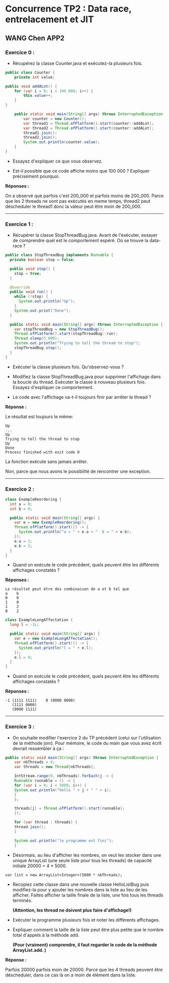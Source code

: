 # Concurrence TP2 : Data race, entrelacement et JIT
## WANG Chen APP2

### **Exercice 0 :**

* Récupérez la classe Counter.java et exécutez-la plusieurs fois.
```java
public class Counter {
    private int value;

public void addALot() {
    for (var i = 0; i < 100_000; i++) {
        this.value++;
    }
}

    public static void main(String[] args) throws InterruptedException {
        var counter = new Counter();
        var thread1 = Thread.ofPlatform().start(counter::addALot);
        var thread2 = Thread.ofPlatform().start(counter::addALot);
        thread1.join();
        thread2.join();
        System.out.println(counter.value);
    }
}
```
* Essayez d'expliquer ce que vous observez.

* Est-il possible que ce code affiche moins que 100 000 ? Expliquer précisément pourquoi.

**Réponses :**

On a observé que parfois c'est 200_000 et parfois moins de 200_000. 
Parce que les 2 threads ne sont pas exécutés en meme temps, thread2 peut
déscheduler le thread1 donc  la valeur peut être moin de 200_000.

***
### **Exercice 1 :**

* Récupérer la classe StopThreadBug.java. Avant de l'exécuter, essayer de comprendre quel est le comportement espéré.
Où se trouve la data-race ?

```java
public class StopThreadBug implements Runnable {
  private boolean stop = false;

  public void stop() {
    stop = true;
  }

  @Override
  public void run() {
    while (!stop) {
      System.out.println("Up");
    }
    System.out.print("Done");
  }

  public static void main(String[] args) throws InterruptedException {
    var stopThreadBug = new StopThreadBug();
    Thread.ofPlatform().start(stopThreadBug::run);
    Thread.sleep(5_000);
    System.out.println("Trying to tell the thread to stop");
    stopThreadBug.stop();
  }
}
```
* Exécuter la classe plusieurs fois. Qu'observez-vous ?

* Modifiez la classe StopThreadBug.java pour supprimer l'affichage dans la boucle du thread. Exécuter la classe à nouveau plusieurs fois. Essayez d'expliquer ce comportement.

* Le code avec l'affichage va-t-il toujours finir par arrêter le thread ?

**Réponse :**

Le résultat est toujours le même:
```
Up
...
Up
Trying to tell the thread to stop
Up
Done
Process finished with exit code 0
```

La fonction exécute sans jamais arrêter.

Non, parce que nous avons le possibilité de rencontrer une exception.

***

### **Exercice 2 :**
```java
class ExempleReordering {
  int a = 0;
  int b = 0;

  public static void main(String[] args) {
    var e = new ExempleReordering();
    Thread.ofPlatform().start(() -> {
      System.out.println("a = " + e.a + "  b = " + e.b);
    });
    e.a = 1;
    e.b = 2;
  }
}
```
* Quand on exécute le code précédent, quels peuvent être les différents affichages constatés ?

**Réponses :**
```
Le résultat peut être des combinaison de a et b tel que
a    b
0    0
1    0
1    2
0    2
```

```java
class ExampleLongAffectation {
  long l = -1L;

  public static void main(String[] args) {
    var e = new ExampleLongAffectation();
    Thread.ofPlatform().start(() -> {
      System.out.println("l = " + e.l);
    });
    e.l = 0;
  }
}
```
* Quand on exécute le code précédent, quels peuvent être les différents affichages constatés ?

**Réponses :**
```
-1 (1111 1111)    0 (0000 0000)
   (1111 0000)
   (0000 1111)
 ```

***

### **Exercice 3 :**
* On souhaite modifier l'exercice 2 du TP précédent (celui sur l'utilisation de la méthode join). Pour mémoire, le code du main que vous avez écrit devrait ressembler à ça :

```java
public static void main(String[] args) throws InterruptedException {
    var nbThreads = 4;
    var threads = new Thread[nbThreads];

    IntStream.range(0, nbThreads).forEach(j -> {
    Runnable runnable = () -> {
    for (var i = 0; i < 5000; i++) {
    System.out.println("hello " + j + " " + i);
    }
    };

    threads[j] = Thread.ofPlatform().start(runnable);
    });

    for (var thread : threads) {
    thread.join();
    }

    System.out.println("le programme est fini");
    }
```
* Désormais, au lieu d'afficher les nombres, on veut les stocker dans une unique ArrayList (une seule liste pour tous les threads) de capacité initiale 20000 = 4 * 5000.

```var list = new ArrayList<Integer>(5000 * nbThreads);```


* Recopiez cette classe dans une nouvelle classe HelloListBug puis modifiez-la pour y ajouter les nombres dans la liste au lieu de les afficher. Faites afficher la taille finale de la liste, une fois tous les threads terminés.

    **(Attention, les thread ne doivent plus faire d'affichage!)**


* Exécuter le programme plusieurs fois et noter les différents affichages.


* Expliquer comment la taille de la liste peut être plus petite que le nombre total d'appels à la méthode add.

  **(Pour (vraiment) comprendre, il faut regarder le code de la méthode ArrayList.add. )**

**Réponse :**

Parfois 20000 parfois moin de 20000.
Parce que les 4 threads peuvent être déscheduler, dans ce cas là on a moin de élément dans la liste.